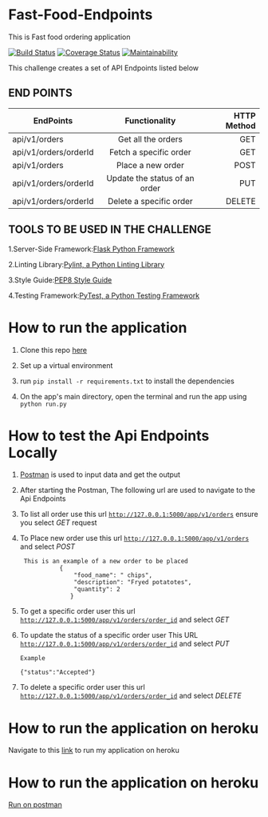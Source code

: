 # Fast-Food-Endpoints
This is Fast food ordering application

[![Build Status](https://travis-ci.com/Georgeygigz/Fast-Food-Endpoints.svg?branch=ft-delete-order-160366468)](https://travis-ci.com/Georgeygigz/Fast-Food-Endpoints)  [![Coverage Status](https://coveralls.io/repos/github/Georgeygigz/Fast-Food-Endpoints/badge.svg?branch=ft-delete-order-160366468)](https://coveralls.io/github/Georgeygigz/Fast-Food-Endpoints?branch=ft-delete-order-160366468) [![Maintainability](https://api.codeclimate.com/v1/badges/043ecc8c8e13714c4215/maintainability)](https://codeclimate.com/github/Georgeygigz/Fast-Food-Endpoints/maintainability)



This challenge creates a set of API Endpoints listed below

## END POINTS
| EndPoints       | Functionality  | HTTP Method  |
| ------------- |:-------------:| -----:|
| api/v1/orders | Get all the orders | GET |
| api/v1/orders/orderId| Fetch a specific order |GET
| api/v1/orders | Place a new order| POST |
| api/v1/orders/orderId | Update the status of an order| PUT |
| api/v1/orders/orderId | Delete a specific order| DELETE |

## TOOLS TO BE USED IN THE CHALLENGE
1.Server-Side Framework:[Flask Python Framework](http://flask.pocoo.org/)

2.Linting Library:[Pylint, a Python Linting Library](https://www.pylint.org/)

3.Style Guide:[PEP8 Style Guide](https://www.python.org/dev/peps/pep-0008/)

4.Testing Framework:[PyTest, a Python Testing Framework](https://docs.pytest.org/en/latest/)

# How to run the application
  1. Clone this repo [here](https://github.com/Georgeygigz/Fast-Food-Endpoints)
  
  2. Set up a virtual environment
  
  3. run <code>pip install -r requirements.txt</code> to install the dependencies
  
  4. On the app's main directory, open the terminal and run the app using <code>python run.py</code>


# How to test the Api Endpoints Locally

 1. [Postman](https://www.getpostman.com/) is used to input data and get the output

 2. After starting the Postman, The following url are used to navigate to the Api Endpoints

 3. To list all order use this url <code>http://127.0.0.1:5000/app/v1/orders</code> ensure you select    _GET_ request

 4. To Place new order use this url <code>http://127.0.0.1:5000/app/v1/orders</code> and select _POST_
         
         This is an example of a new order to be placed
                   {
                       "food_name": " chips",
                       "description": "Fryed potatotes",
                       "quantity": 2
                      }
  
  5. To get a specific order user this url <code>http://127.0.0.1:5000/app/v1/orders/order_id</code> and select _GET_

  6. To update the status of a specific order user This URL <code>http://127.0.0.1:5000/app/v1/orders/order_id</code> and select _PUT_
      ```
      Example 
      
      {"status":"Accepted"}
      ```
  
  7. To delete a specific order user this url <code>http://127.0.0.1:5000/app/v1/orders/order_id</code> and select _DELETE_
  
# How to run the application on heroku

 Navigate to this [link](https://gigzfastfood-api-heroku.herokuapp.com/app/v1/orders) to run my application on heroku

 # How to run the application on heroku

 [Run on postman](https://documenter.getpostman.com/view/5283750/RWgjYgRn)
